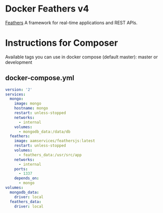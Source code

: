 Docker Feathers v4
========

[Feathers][1] A framework for real-time applications and REST APIs.


Instructions for Composer
========

Available tags you can use in docker compose (default master): master or development

## docker-compose.yml

```yaml
version: '2'
services:
  mongo:
    image: mongo
    hostname: mongo
    restart: unless-stopped
    networks:
      - internal
    volumes:
      - mongodb_data:/data/db
  feathers:
    image: aamservices/feathersjs:latest
    restart: unless-stopped
    volumes:
      - feathers_data:/usr/src/app
    networks:
      - internal
    ports:
      - 1337
    depends_on:
      - mongo
volumes:
  mongodb_data:
    driver: local
  feathers_data:
    driver: local
```


[1]: https://feathersjs.com
